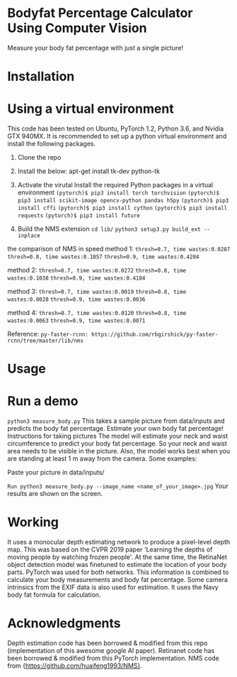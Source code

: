 # Bodyfat Percentage Calculator Using Computer Vision

Measure your body fat percentage with just a single picture!
# Installation
# Using a virtual environment
This code has been tested on Ubuntu, PyTorch 1.2, Python 3.6, and Nvidia GTX 940MX. It is recommended to set up a python virtual environment and install the following packages.
1. Clone the repo

2. Install the below:
apt-get install tk-dev python-tk

3. Activate the virutal Install the required Python packages in a virtual environment
```(pytorch)$ pip3 install torch torchvision``` 
```(pytorch)$ pip3 install scikit-image opencv-python pandas h5py```
```(pytorch)$ pip3 install cffi```
```(pytorch)$ pip3 install cython```
```(pytorch)$ pip3 install requests```
```(pytorch)$ pip3 install future```

4. Build the NMS extension
```cd lib/```
```python3 setup3.py build_ext --inplace```

the comparison of NMS in speed
method 1:
```thresh=0.7, time wastes:0.0287```
```thresh=0.8, time wastes:0.1057```
```thresh=0.9, time wastes:0.4204```

method 2:
```thresh=0.7, time wastes:0.0272```
```thresh=0.8, time wastes:0.1038```
```thresh=0.9, time wastes:0.4184```

method 3:
```thresh=0.7, time wastes:0.0019```
```thresh=0.8, time wastes:0.0028```
```thresh=0.9, time wastes:0.0036```

method 4:
```thresh=0.7, time wastes:0.0120```
```thresh=0.8, time wastes:0.0063```
```thresh=0.9, time wastes:0.0071```

Reference:
```py-faster-rcnn: https://github.com/rbgirshick/py-faster-rcnn/tree/master/lib/nms```

# Usage
# Run a demo
```python3 measure_body.py```
This takes a sample picture from data/inputs and predicts the body fat percentage.
Estimate your own body fat percentage!
Instructions for taking pictures
The model will estimate your neck and waist circumference to predict your body fat percentage. So your neck and waist area needs to be visible in the picture. Also, the model works best when you are standing at least 1 m away from the camera. Some examples:


Paste your picture in data/inputs/

```Run python3 measure_body.py --image_name <name_of_your_image>.jpg```
Your results are shown on the screen.

# Working
It uses a monocular depth estimating network to produce a pixel-level depth map. This was based on the CVPR 2019 paper 'Learning the depths of moving people by watching frozen people'. At the same time, the RetinaNet object detection model was finetuned to estimate the location of your body parts. PyTorch was used for both networks. This information is combined to calculate your body measurements and body fat percentage. Some camera intrinsics from the EXIF data is also used for estimation. It uses the Navy body fat formula for calculation.


# Acknowledgments
Depth estimation code has been borrowed & modified from this repo (implementation of this awesome google AI paper).
Retinanet code has been borrowed & modified from this PyTorch implementation.
NMS code from {https://github.com/huaifeng1993/NMS}.






